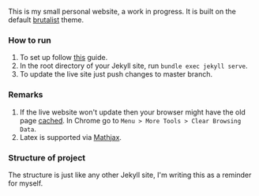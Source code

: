 This is my small personal website, a work in progress. It is built on the default [brutalist](https://github.com/kwhaler/brutalist-jekyll) theme. 

### How to run
1. To set up follow [this](https://help.github.com/en/articles/setting-up-your-github-pages-site-locally-with-jekyll) guide. 
2. In the root directory of your Jekyll site, run `bundle exec jekyll serve`. 
3. To update the live site just push changes to master branch. 

### Remarks
1. If the live website won't update then your browser might have the old page [cached](https://stackoverflow.com/a/47443046). In Chrome go to `Menu > More Tools > Clear Browsing Data`. 
2. Latex is supported via [Mathjax](http://docs.mathjax.org/en/latest/tex.html). 

### Structure of project
The structure is just like any other Jekyll site, I'm writing this as a reminder for myself. 